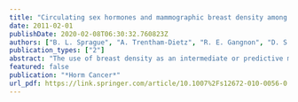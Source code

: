 ```yaml
---
title: "Circulating sex hormones and mammographic breast density among postmenopausal women"
date: 2011-02-01
publishDate: 2020-02-08T06:30:32.760823Z
authors: ["B. L. Sprague", "A. Trentham-Dietz", "R. E. Gangnon", "D. S. Buist", "E. S. Burnside", "E. J. Bowles", "F. Z. Stanczyk", "G. S. Sisney"]
publication_types: ["2"]
abstract: "The use of breast density as an intermediate or predictive marker of breast cancer risk is limited by an incomplete understanding of the etiology of breast density. High blood levels of endogenous estrogens and androgens are associated with increased risk of breast cancer among postmenopausal women. We sought to examine whether these hormones are also associated with breast density. The Wisconsin Breast Density Study enrolled 257 postmenopausal women, ages 55-70 years, with no history of postmenopausal hormone use, from mammography clinics in Madison, Wisconsin. Subjects provided a blood sample for sex hormone analysis, and breast density was measured from subjects' screening mammograms using a computer-assisted thresholding method. Numerous sex hormones were associated with breast density in age-adjusted analyses. However, further adjustment for body mass index and other potentially confounding factors substantially attenuated or eliminated these associations. In the fully adjusted model, there remained a positive association between percent breast density and serum progesterone (P=0.03), with percent density rising from 11.9% (95% CI: 9.8, 14.1%) among women in the lowest quartile of serum progesterone to 15.4% (12.9, 18.2%) among women in the highest quartile. There was also a positive association between sex hormone binding globulin and percent breast density (P=0.06). In contrast, there were no independent associations between percent breast density and estradiol (total, free, or bioavailable), estrone, estrone sulfate, or testosterone (total, free, or bioavailable). These results suggest that breast density has a hormonal etiology; however, it may differ in important ways from that of breast cancer risk."
featured: false
publication: "*Horm Cancer*"
url_pdf: https://link.springer.com/article/10.1007%2Fs12672-010-0056-0
---
```


